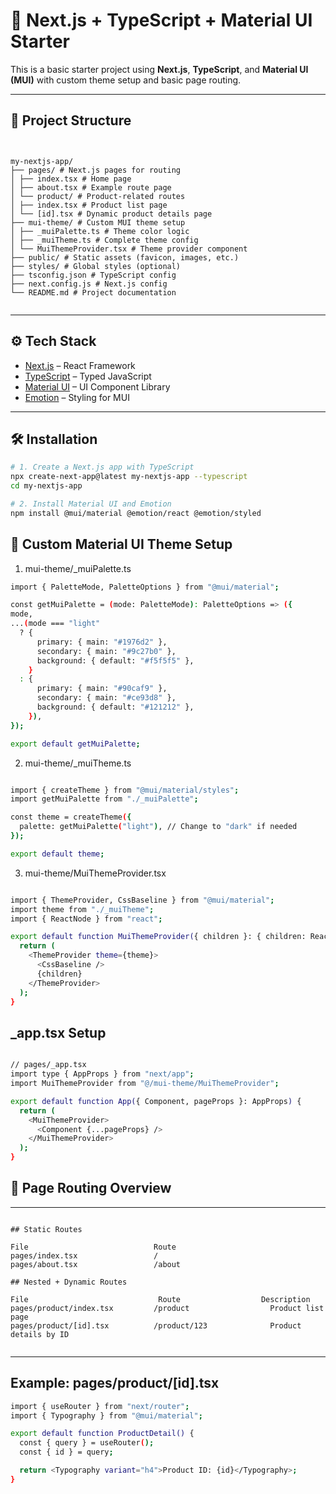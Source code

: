 # 🚀 Next.js + TypeScript + Material UI Starter

This is a basic starter project using **Next.js**, **TypeScript**, and **Material UI (MUI)** with custom theme setup and basic page routing.

---

## 📁 Project Structure

<pre><code>
  
my-nextjs-app/
├── pages/ # Next.js pages for routing
│ ├── index.tsx # Home page
│ ├── about.tsx # Example route page
│ └── product/ # Product-related routes
│ ├── index.tsx # Product list page
│ └── [id].tsx # Dynamic product details page
├── mui-theme/ # Custom MUI theme setup
│ ├── _muiPalette.ts # Theme color logic
│ ├── _muiTheme.ts # Complete theme config
│ └── MuiThemeProvider.tsx # Theme provider component
├── public/ # Static assets (favicon, images, etc.)
├── styles/ # Global styles (optional)
├── tsconfig.json # TypeScript config
├── next.config.js # Next.js config
└── README.md # Project documentation

</code></pre>

---

## ⚙️ Tech Stack

- [Next.js](https://nextjs.org/) – React Framework
- [TypeScript](https://www.typescriptlang.org/) – Typed JavaScript
- [Material UI](https://mui.com/) – UI Component Library
- [Emotion](https://emotion.sh/docs/introduction) – Styling for MUI

---

## 🛠️ Installation

```bash
# 1. Create a Next.js app with TypeScript
npx create-next-app@latest my-nextjs-app --typescript
cd my-nextjs-app

# 2. Install Material UI and Emotion
npm install @mui/material @emotion/react @emotion/styled

```

## 🎨 Custom Material UI Theme Setup

1. mui-theme/_muiPalette.ts
  ```bash
 import { PaletteMode, PaletteOptions } from "@mui/material";

const getMuiPalette = (mode: PaletteMode): PaletteOptions => ({
  mode,
  ...(mode === "light"
    ? {
        primary: { main: "#1976d2" },
        secondary: { main: "#9c27b0" },
        background: { default: "#f5f5f5" },
      }
    : {
        primary: { main: "#90caf9" },
        secondary: { main: "#ce93d8" },
        background: { default: "#121212" },
      }),
});

export default getMuiPalette;
```

 2. mui-theme/_muiTheme.ts
```bash

import { createTheme } from "@mui/material/styles";
import getMuiPalette from "./_muiPalette";

const theme = createTheme({
  palette: getMuiPalette("light"), // Change to "dark" if needed
});

export default theme;

```
 3. mui-theme/MuiThemeProvider.tsx
```bash

import { ThemeProvider, CssBaseline } from "@mui/material";
import theme from "./_muiTheme";
import { ReactNode } from "react";

export default function MuiThemeProvider({ children }: { children: ReactNode }) {
  return (
    <ThemeProvider theme={theme}>
      <CssBaseline />
      {children}
    </ThemeProvider>
  );
}

```


## _app.tsx Setup

```bash

// pages/_app.tsx
import type { AppProps } from "next/app";
import MuiThemeProvider from "@/mui-theme/MuiThemeProvider";

export default function App({ Component, pageProps }: AppProps) {
  return (
    <MuiThemeProvider>
      <Component {...pageProps} />
    </MuiThemeProvider>
  );
}

```

## 🧭 Page Routing Overview

---
<pre><code>
## Static Routes

File	                        Route
pages/index.tsx	                /
pages/about.tsx	                /about

## Nested + Dynamic Routes

File	                         Route	                Description
pages/product/index.tsx	        /product	              Product list page
pages/product/[id].tsx	        /product/123	          Product details by ID

</code></pre>

---

## Example: pages/product/[id].tsx

```bash
import { useRouter } from "next/router";
import { Typography } from "@mui/material";

export default function ProductDetail() {
  const { query } = useRouter();
  const { id } = query;

  return <Typography variant="h4">Product ID: {id}</Typography>;
}
```

